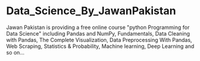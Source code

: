 # Data_Science_By_JawanPakistan
Jawan Pakistan is providing a free online course "python Programming for Data Science" including 
Pandas and NumPy, 
Fundamentals,
Data Cleaning with Pandas,
The Complete Visualization,
Data Preprocessing With Pandas,
Web Scraping,
Statistics & Probability,
Machine Iearning,
Deep Learning and so on...

